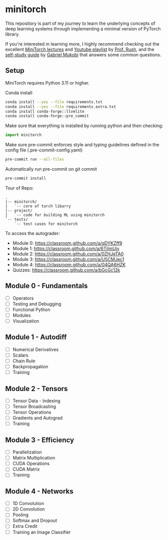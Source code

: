 # minitorch
This repository is part of my journey to learn the underlying concepts of deep learning systems through implementing a minimal version of PyTorch library.

If you're interested in learning more, I highly recommend checking out the excellent [MiniTorch lectures](https://minitorch.github.io) and [Youtube playlist](https://www.youtube.com/playlist?list=PLO45-80-XKkQyROXXpn4PfjF1J2tH46w8) by [Prof. Rush](https://rush-nlp.com), and the [self-study guide](https://github.com/mukobi/Minitorch-Self-Study-Guide-SAIA/tree/main) by [Gabriel Mukobi](https://gabrielmukobi.com) that answers some common questions.

## Setup

MiniTorch requires Python 3.11 or higher.

Conda install
```bash
conda install --yes --file requirements.txt
conda install --yes --file requirements.extra.txt
conda install conda-forge::llvmlite
conda install conda-forge::pre_commit
```

Make sure that everything is installed by running python and then checking:
```python
import minitorch
```

Make sure pre-commit enforces style and typing guidelines defined in the config file (.pre-commit-config.yaml)
```bash
pre-commit run --all-files
```

Automatically run pre-commit on git commit
```bash
pre-commit install
```

Tour of Repo:
```
.
|-- minitorch/
|   `-- core of torch libarry
|-- project/
|   `-- code for building ML using minitorch
`-- tests/
    `-- test cases for minitorch
```


To access the autograder:

* Module 0: https://classroom.github.com/a/qDYKZff9
* Module 1: https://classroom.github.com/a/6TiImUiy
* Module 2: https://classroom.github.com/a/0ZHJeTA0
* Module 3: https://classroom.github.com/a/U5CMJec1
* Module 4: https://classroom.github.com/a/04QA6HZK
* Quizzes: https://classroom.github.com/a/bGcGc12k

## Module 0 - Fundamentals

- [ ] Operators
- [ ] Testing and Debugging
- [ ] Functional Python
- [ ] Modules
- [ ] Visualization

## Module 1 - Autodiff

- [ ] Numerical Derivatives
- [ ] Scalars
- [ ] Chain Rule
- [ ] Backpropagation
- [ ] Training

## Module 2 - Tensors

- [ ] Tensor Data - Indexing
- [ ] Tensor Broadcasting
- [ ] Tensor Operations
- [ ] Gradients and Autograd
- [ ] Training

## Module 3 - Efficiency

- [ ] Parallelization
- [ ] Matrix Multiplication
- [ ] CUDA Operations
- [ ] CUDA Matrix
- [ ] Training

## Module 4 - Networks

- [ ] 1D Convolution
- [ ] 2D Convolution
- [ ] Pooling
- [ ] Softmax and Dropout
- [ ] Extra Credit
- [ ] Training an Image Classifier

